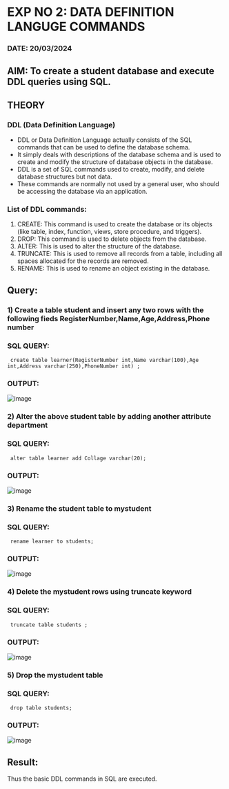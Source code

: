
# EXP NO 2: DATA DEFINITION LANGUGE COMMANDS 

### DATE: 20/03/2024

## AIM: To create a student database and execute DDL queries using SQL.

## THEORY

### DDL (Data Definition Language)

* DDL or Data Definition Language actually consists of the SQL commands that can be used to define the database schema.
* It simply deals with descriptions of the database schema and is used to create and modify the structure of database objects in the database.
* DDL is a set of SQL commands used to create, modify, and delete database structures but not data.
* These commands are normally not used by a general user, who should be accessing the database via an application.

 
### List of DDL commands: 
1. CREATE: This command is used to create the database or its objects (like table, index, function, views, store procedure, and triggers).
2. DROP: This command is used to delete objects from the database.
3. ALTER: This is used to alter the structure of the database.
4. TRUNCATE: This is used to remove all records from a table, including all spaces allocated for the records are removed.
5. RENAME: This is used to rename an object existing in the database.

## Query:

### 1) Create a table student  and insert any two rows with the following fieds RegisterNumber,Name,Age,Address,Phone number

### SQL QUERY: 
```
 create table learner(RegisterNumber int,Name varchar(100),Age int,Address varchar(250),PhoneNumber int) ;
```

### OUTPUT:
![image](https://github.com/SivaramakrishnanBaskar/DBMS/assets/119476322/851aa02c-f946-445d-8155-9ebcb0e637eb)

### 2) Alter the above student table by adding another attribute department

### SQL QUERY: 
```
 alter table learner add Collage varchar(20);
```

### OUTPUT:
![image](https://github.com/SivaramakrishnanBaskar/DBMS/assets/119476322/66d02ad3-ff8e-441a-8b86-0ef9b658177d)

### 3) Rename the student table to mystudent

### SQL QUERY: 
```
 rename learner to students;
```

### OUTPUT:
![image](https://github.com/SivaramakrishnanBaskar/DBMS/assets/119476322/e75f4fa8-6fe1-40c9-bdfb-d21482a15a7d)

### 4) Delete the mystudent rows using truncate keyword

### SQL QUERY: 
```
 truncate table students ;
```

### OUTPUT:
![image](https://github.com/SivaramakrishnanBaskar/DBMS/assets/119476322/6f10dc12-5b27-4200-833e-a85882e9c3ba)

### 5) Drop the mystudent table
 
### SQL QUERY: 
```
 drop table students;
```
### OUTPUT:
![image](https://github.com/SivaramakrishnanBaskar/DBMS/assets/119476322/42d72dc3-db28-4644-b090-b2615e46960a)

## Result:
Thus the basic DDL commands in SQL are executed. 
